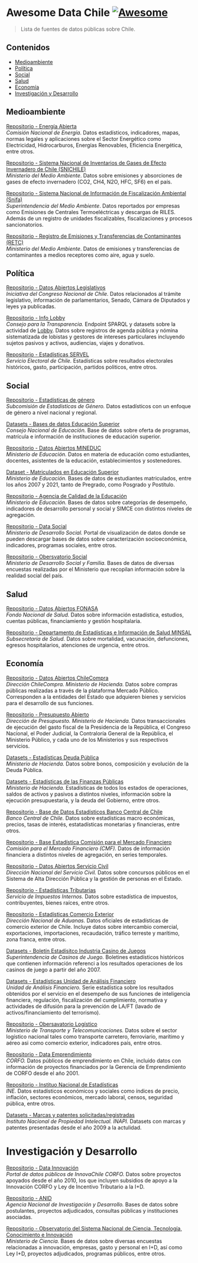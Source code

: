 # Awesome Data Chile [![Awesome](https://awesome.re/badge.svg)](https://awesome.re)

> Lista de fuentes de datos públicas sobre Chile.

## Contenidos
  - [Medioambiente](#medioambiente)
  - [Política](#política)
  - [Social](#social)
  - [Salud](#salud)
  - [Economía](#economía)
  - [Investigación y Desarrollo](#investigación-y-desarrollo)

## Medioambiente

[Repositorio - Energía Abierta](http://energiaabierta.cl)\
*Comisión Nacional de Energía*. Datos estadísticos, indicadores, mapas, normas legales y aplicaciones sobre el Sector Energético como Electricidad, Hidrocarburos, Energías Renovables, Eficiencia Energética, entre otros.

[Repositorio - Sistema Nacional de Inventarios de Gases de Efecto Invernadero de Chile (SNICHILE)](https://snichile.mma.gob.cl/documentos/)\
*Ministerio del Medio Ambiente*. Datos sobre emisiones y absorciones de gases de efecto invernadero (CO2, CH4, N2O, HFC, SF6) en el país. 

[Repositorio - Sistema Nacional de Información de Fiscalización Ambiental (Snifa)](https://snifa.sma.gob.cl/DatosAbiertos)\
*Superintendencia del Medio Ambiente*. Datos reportados por empresas como Emisiones de Centrales Termoeléctricas y descargas de RILES. Además de un registro de unidades fiscalizables, fiscalizaciones y procesos sancionatorios.

[Repositorio - Registro de Emisiones y Transferencias de Contaminantes (RETC)](https://datosretc.mma.gob.cl)\
*Ministerio del Medio Ambiente*. Datos de emisiones y transferencias de contaminantes a medios receptores como aire, agua y suelo.


## Política
[Repositorio - Datos Abiertos Legislativos](http://opendata.congreso.cl)\
*Iniciativa del Congreso Nacional de Chile.* Datos relacionados al trámite legislativo, información de parlamentarios, Senado, Cámara de Diputados y leyes ya publicadas.

[Repositorio - Info Lobby](https://www.infolobby.cl/)\
*Consejo para la Transparencia.* Endpoint SPARQL y datasets sobre la actividad de [Lobby](https://www.bcn.cl/leyfacil/recurso/ley-del-lobby). Datos sobre registros de agenda pública y nómina sistematizada de lobistas y gestores de intereses particulares incluyendo sujetos pasivos y activos, audiencias, viajes y donativos.

[Repositorio - Estadísticas SERVEL](https://www.servel.cl/estadisticas-2/)\
*Servicio Electoral de Chile.* Estadísticas sobre resultados electorales históricos, gasto, participación, partidos politicos, entre otros. 

## Social
[Repositorio - Estadísticas de género](https://www.estadisticasdegenero.cl)\
*Subcomisión de Estadísticas de Género.* Datos estadísticos con un enfoque de género a nivel nacional y regional.

[Datasets - Bases de datos Educación Superior](https://www.cned.cl/bases-de-datos)\
*Consejo Nacional de Educación.* Base de datos sobre oferta de programas, matrícula e información de instituciones de educación superior.

[Repositorio - Datos Abiertos MINEDUC](https://datosabiertos.mineduc.cl)\
*Ministerio de Educación.* Datos en materia de educación como estudiantes, docentes, asistentes de la educación, establecimientos y sostenedores.

[Dataset - Matriculados en Educación Superior](https://www.mifuturo.cl/bases-de-datos-de-matriculados/)\
*Ministerio de Educación.* Bases de datos de estudiantes matriculados, entre los años 2007 y 2021, tanto de Pregrado, como Posgrado y Postítulo.

[Repositorio - Agencia de Calidad de la Educación](https://informacionestadistica.agenciaeducacion.cl/#/bases)\
*Ministerio de Educación.* Bases de datos sobre categorías de desempeño, indicadores de desarrollo personal y social y SIMCE con distintos niveles de agregación.

[Repositorio - Data Social](https://datasocial.ministeriodesarrollosocial.gob.cl)\
*Ministerio de Desarrollo Social.* Portal de visualización de datos donde se pueden descargar bases de datos sobre caracterización socioeconómica, indicadores, programas sociales, entre otros.

[Repositorio - Obersvatorio Social](http://observatorio.ministeriodesarrollosocial.gob.cl)\
*Ministerio de Desarrollo Social y Familia.* Bases de datos de diversas encuestas realizadas por el Ministerio que recopilan información sobre la realidad social del país.

## Salud

[Repositorio - Datos Abiertos FONASA](https://www.fonasa.cl/sites/fonasa/datos-abiertos)\
*Fondo Nacional de Salud.* Datos sobre información estadística, estudios, cuentas públicas, financiamiento y gestión hospitalaria.

[Repositorio - Departamento de Estadísticas e Información de Salud MINSAL](https://deis.minsal.cl)\
*Subsecretaría de Salud.* Datos sobre mortalidad, vacunación, defunciones, egresos hospitalarios, atenciones de urgencia, entre otros.


## Economía

[Repositorio - Datos Abiertos ChileCompra](http://datosabiertos.chilecompra.cl)\
*Dirección ChileCompra. Ministerio de Hacienda.* Datos sobre compras públicas realizadas a través de la plataforma Mercado Público. Corresponden a la entidades del Estado que adquieren bienes y servicios para el desarrollo de sus funciones.

[Repositorio - Presupuesto Abierto](https://presupuestoabierto.gob.cl)\
*Dirección de Presupuesto. Ministerio de Hacienda.* Datos transaccionales de ejecución del gasto fiscal de la Presidencia de la República, el Congreso Nacional, el Poder Judicial, la Contraloría General de la República, el Ministerio Público, y cada uno de los Ministerios y sus respectivos servicios.

[Datasets - Estadísticas Deuda Pública](https://www.hacienda.cl/areas-de-trabajo/finanzas-internacionales/oficina-de-la-deuda-publica/estadisticas)\
*Ministerio de Hacienda.* Datos sobre bonos, composición y evolución de la Deuda Pública.

[Datasets - Estadísticas de las Finanzas Públicas](https://www.dipres.gob.cl/598/w3-propertyvalue-25291.html)\
*Ministerio de Hacienda.* Estadísticas de todos los estados de operaciones, saldos de activos y pasivos a distintos niveles, información sobre la ejecución presupuestaria, y la deuda del Gobierno, entre otros.

[Repositorio - Base de Datos Estadísticos Banco Central de Chile](https://si3.bcentral.cl/siete)\
*Banco Central de Chile.* Datos sobre estadísticas macro económicas, precios, tasas de interés, estatadísticas monetarias y financieras, entre otros.

[Repositorio - Base Estadística Comisión para el Mercado Financiero](https://www.best-cmf.cl/best-cmf/)\
*Comisión para el Mercado Financiero (CMF).* Datos de información financiera a distintos niveles de agregación, en series temporales. 

[Repositorio - Datos Abiertos Servicio Civil](https://datosabiertos.serviciocivil.cl)\
*Dirección Nacional del Servicio Civil.* Datos sobre concursos públicos en el Sistema de Alta Dirección Pública y la gestión de personas en el Estado.

[Repositorio - Estadísticas Tributarias](https://www.sii.cl/sobre_el_sii/gestion_y_estadisticas.html)\
*Servicio de Impuestos Internos.* Datos sobre estadística de impuestos, contribuyentes, bienes raíces, entre otros.

[Repositorio - Estadísticas Comercio Exterior](https://www.aduana.cl/aduana/site/edic/base/port/comex.html)\
*Dirección Nacional de Aduanas.* Datos oficiales de estadísticas de comercio exterior de Chile. Incluye datos sobre intercambio comercial, exportaciones, importaciones, recaudación, tráfico terreste y marítimo, zona franca, entre otros. 

[Datasets - Boletín Estadísitco Industria Casino de Juegos](https://www.scj.cl/index.php/estadisticas-de-la-industria/boletin-estadistico)\
*Superintendencia de Casinos de Juego.* Boletines estadísticos históricos que contienen información referenci a los resultados operaciones de los casinos de juego a partir del año 2007.

[Datasets - Estadísticas Unidad de Análisis Financiero](https://www.uaf.cl/prensa/estadisticas.aspx)\
*Unidad de Análisis Financiero.* Serie estadística sobre los resultados obtenidos por el servicio en el desempeño de sus funciones de inteligencia financiera, regulación, fiscalización del cumplimiento, normativa y actividades de difusión para la prevención de LA/FT (lavado de activos/financiamiento del terrorismo).

[Repositorio - Obersavatorio Logístico](https://www.observatoriologistico.cl)\
*Ministerio de Transporte y Telecomunicaciones.* Datos sobre el sector logístico nacional tales como transporte carretero, ferroviario, marítimo y aéreo asi como comercio exterior, indicadores país, entre otros. 

[Repositorio - Data Emprendimiento](https://www.observatoriologistico.cl)\
*CORFO.* Datos públicos de emprendimiento en Chile, incluido datos con información de proyectos financiados por la Gerencia de Emprendimiento de CORFO desde el año 2001.  

[Repositorio - Instituo Nacional de Estadísticas](https://www.ine.cl/estadisticas/)\
*INE.* Datos estadísticos económicos y sociales como índices de precio, inflación, sectores económicos, mercado laboral, censos, seguridad pública, entre otros. 

[Datasets - Marcas y patentes solicitadas/registradas](https://www.inapi.cl/datos-abiertos)\
*Instituto Nacional de Propiedad Intelectual. INAPI.* Datasets con marcas y patentes presentadas desde el año 2009 a la actulidad.

# Investigación y Desarrollo

[Repositorio - Data Innovación](https://datainnovacion.cl)\
*Portal de datos públicos de InnovaChile CORFO.* Datos sobre proyectos apoyados desde el año 2010, los que incluyen subsidios de apoyo a la Innovación CORFO y Ley de Incentivo Tributario a la I+D. 

[Repositorio - ANID](https://github.com/ANID-GITHUB)\
*Agencia Nacional de Investigación y Desarrollo.* Bases de datos sobre postulantes, proyectos adjudicados, consultas públicas y instituciones asociadas. 

[Repositorio - Observatorio del Sistema Nacional de Ciencia, Tecnología, Conocimiento e Innovación](https://github.com/ANID-GITHUB)\
*Ministerio de Ciencia.* Bases de datos sobre diversas encuestas relacionadas a innovación, empresas, gasto y personal en I+D, así como Ley I+D, proyectos adjudicados, programas públicos, entre otros.